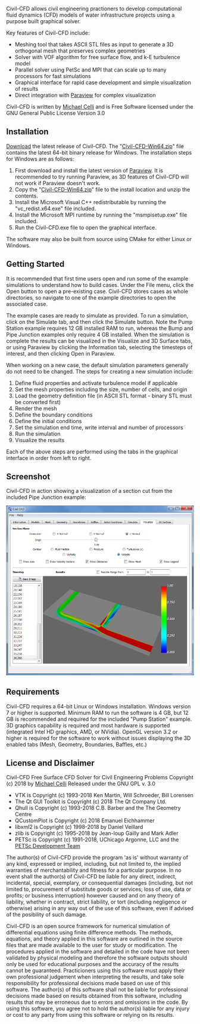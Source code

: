 Civil-CFD allows civil engineering practioners to develop computational fluid dynamics (CFD) models of water infrastructure projects using a purpose built graphical solver.  

Key features of Civil-CFD include:
* Meshing tool that takes ASCII STL files as input to generate a 3D orthogonal mesh that preserves complex geometries
* Solver with VOF algorithm for free surface flow, and k-E turbulence model
* Parallel solver using PetSc and MPI that can scale up to many processors for fast simulations
* Graphical interface for rapid case development and simple visualization of results
* Direct integration with [Paraview](https://www.paraview.org) for complex visualization

Civil-CFD is written by [Michael Celli](https://www.linkedin.com/in/michael-celli-water-wastewater) and is Free Software licensed under the GNU General Public License Version 3.0 

## Installation

[Download](https://github.com/civilcfd/Civil-CFD/releases) the latest release of Civil-CFD.  The "[Civil-CFD-Win64.zip](https://github.com/civilcfd/Civil-CFD/releases/download/v0.1.1/Civil-CFD-Win64.zip)" file contains the latest 64-bit binary release for Windows.  The installation steps for Windows are as follows:

1. First download and install the latest version of [Paraview](https://www.paraview.org).  It is recommended to try running Paraview, as 3D features of Civil-CFD will not work if Paraview doesn't work.
2. Copy the "[Civil-CFD-Win64.zip](https://github.com/civilcfd/Civil-CFD/releases/download/v0.1.1/Civil-CFD-Win64.zip)" file to the install location and unzip the contents.  
3. Install the Microsoft Visual C++ redistributable by running the "vc_redist.x64.exe" file included. 
4. Install the Microsoft MPI runtime by running the "msmpisetup.exe" file included.
5. Run the Civil-CFD.exe file to open the graphical interface.

The software may also be built from source using CMake for either Linux or Windows.

## Getting Started

It is recommended that first time users open and run some of the example simulations to understand how to build cases.  Under the File menu, click the Open button to open a pre-existing case.  Civil-CFD stores cases as whole directories, so navigate to one of the example directories to open the associated case.  

The example cases are ready to simulate as provided.  To run a simulation, click on the Simulate tab, and then click the Simulate button.  Note the Pump Station example requires 12 GB installed RAM to run, whereas the Bump and Pipe Junction examples only require 4 GB installed.  When the simulation is complete the results can be visualized in the Visualize and 3D Surface tabs, or using Paraview by clicking the Information tab, selecting the timesteps of interest, and then clicking Open in Paraview.  

When working on a new case, the default simulation parameters generally do not need to be changed.  The steps for creating a new simulation include:

1. Define fluid properties and activate turbulence model if applicable 
2. Set the mesh properties including the size, number of cells, and origin
3. Load the geometry definition file (in ASCII STL format - binary STL must be converted first)
4. Render the mesh
5. Define the boundary conditions
6. Define the initial conditions
7. Set the simulation end time, write interval and number of processors
8. Run the simulation
9. Visualize the results

Each of the above steps are performed using the tabs in the graphical interface in order from left to right.

## Screenshot

Civil-CFD in action showing a visualization of a section cut from the included Pipe Junction example:

![Screenshot](Screenshot.png)

## Requirements

Civil-CFD requires a 64-bit Linux or Windows installation.  Windows version 7 or higher is supported.  Minimum RAM to run the software is 4 GB, but 12 GB is recommended and required for the included "Pump Station" example.  3D graphics capability is required and most hardware is supported (integrated Intel HD graphics, AMD, or NVidia).  OpenGL version 3.2 or higher is required for the software to work without issues displaying the 3D enabled tabs (Mesh, Geometry, Boundaries, Baffles, etc.)

## License and Disclaimer

Civil-CFD
Free Surface CFD Solver for Civil Engineering Problems
Copyright (c) 2018 by [Michael Celli](https://www.linkedin.com/in/michael-celli-water-wastewater)
Released under the GNU GPL v. 3.0 

* VTK is Copyright (c) 1993-2018 Ken Martin, Will Schroeder, Bill Lorensen
* The Qt GUI Toolkit is Copyright (c) 2018 The Qt Company Ltd.
* Qhull is Copyright (c) 1993-2018 C.B. Barber and the The Geometry Centre
* QCustomPlot is Copyright (c) 2018 Emanuel Eichhammer
* libxml2 is Copyright (c) 1998-2018 by Daniel Veillard
* zlib is Copyright (c) 1995-2018 by Jean-loup Gailly and Mark Adler
* PETSc is Copyright (c) 1991-2018, UChicago Argonne, LLC and the [PETSc Development Team](http://www.mcs.anl.gov/petsc/miscellaneous/index.html)

The author(s) of Civil-CFD provide the program 'as is' without warranty of any kind, expressed or implied, including, but not limited to, the implied warranties of merchantability and fitness for a particular purpose. In no event shall the author(s) of Civil-CFD be liable for any direct, indirect, incidental, special, exemplary, or consequential damages (including, but not limited to, procurement of substitute goods or services; loss of use, data or profits; or business interruption) however caused and on any theory of liability, whether in contract, strict liability, or tort (including negligence or otherwise) arising in any way out of the use of this software, even if advised of the posibility of such damage.  

Civil-CFD is an open source framework for numerical simulation of differential equations using finite difference methods. The methods, equations, and theory applied in this software are outlined in the source files that are made available to the user for study or modification. The procedures applied in the software and detailed in the code have not been validated by physical modeling and therefore the software outputs should only be used for educational purposes and the accuracy of the results cannot be guaranteed. Practicioners using this software must apply their own professional judgement when interpreting the results, and take sole responsibility for professional decisions made based on use of this software. The author(s) of this software shall not be liable for professional decisions made based on results obtained from this software, including results that may be erroneous due to errors and omissions in the code. By using this software, you agree not to hold the author(s) liable for any injury or cost to any party from using this software or relying on its results.



